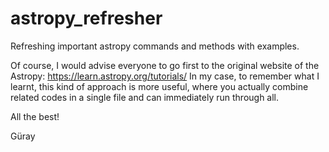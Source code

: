 # astropy_refresher
Refreshing important astropy commands and methods with examples.

Of course, I would advise everyone to go first to the original website of the Astropy: https://learn.astropy.org/tutorials/
In my case, to remember what I learnt, this kind of approach is more useful, where you actually combine related codes in a single file and can immediately run through all.

All the best!

Güray
